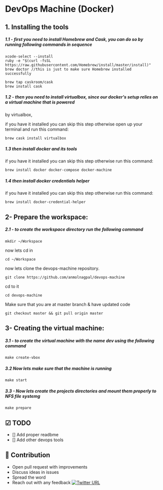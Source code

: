 # DevOps Machine (Docker)

## 1. Installing the tools

##### 1.1 - first you need to install Homebrew and Cask, you can do so by running following commands in sequence 

```
xcode-select --install
ruby -e "$(curl -fsSL https://raw.githubusercontent.com/Homebrew/install/master/install)"
brew doctor //this is just to make sure Homebrew installed successfully
 
brew tap caskroom/cask
brew install cask
```
##### 1.2 - then you need to install virtualbox, since our docker's setup relies on a virtual machine that is powered
 by 
virtualbox,

if you have it installed you can skip this step otherwise open up your terminal and run this command:

```
brew cask install virtualbox
```

##### 1.3 then install docker and its tools

if you have it installed you can skip this step otherwise  run this command:

```
brew install docker docker-compose docker-machine
```

##### 1.4 then install docker credentials helper 
if you have it installed you can skip this step otherwise run this command:

```
brew install docker-credential-helper
```

## 2- Prepare the workspace:

##### 2.1 - to create the workspace directory run the following command

```
mkdir ~/Workspace
```
now lets cd in
```
cd ~/Workspace
```
now lets clone the devops-machine repository.
```
git clone https://github.com/anmolnagpal/devops-machine
```
cd to it 
```
cd devops-machine
```
Make sure that you are at master branch & have updated code 
```
git checkout master && git pull origin master
```
## 3- Creating the virtual machine:

##### 3.1 - to create the virtual machine with the name dev using the following command

```
make create-vbox 
```

##### 3.2 Now lets make sure that the machine is running

```
make start
```

##### 3.3 - Now lets create the projects directories and mount them properly to NFS file systemg

```
make prepare
```


## ☑ TODO

- [] Add proper readbme  
- [] Add other devops tools



## 👬 Contribution

- Open pull request with improvements
- Discuss ideas in issues
- Spread the word
- Reach out with any feedback [![Twitter URL](https://img.shields.io/twitter/url/https/twitter.com/anmol_nagpal.svg?style=social&label=Follow%20anmolnagpal)](https://twitter.com/anmol_nagpal)
